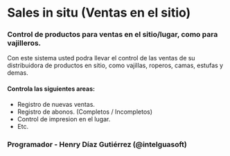# Sales in situ (Ventas en el sitio)
### Control de productos para ventas en el sitio/lugar, como para vajilleros.
Con este sistema usted podra llevar el control de las ventas de su distribuidora de productos en sitio, como vajillas, roperos, camas, estufas y demas.
#### Controla las siguientes areas:
+ Registro de nuevas ventas.
+ Registro de abonos. (Completos / Incompletos)
+ Control de impresion en el lugar.
+ Etc.

### Programador - Henry Díaz Gutiérrez (@intelguasoft)
